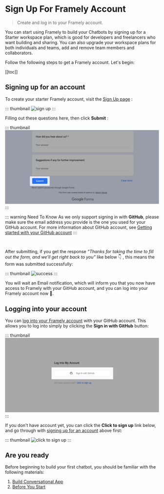 # Sign Up For Framely Account
> Create and log in to your Framely account.

You can start using Framely to build your Chatbots by signing up for a Starter workspace plan, which is good for developers and freelancers who want building and sharing. You can also upgrade your workspace plans for both individuals and teams, add and remove team members and collaborators. 

Follow the following steps to get a Framely account. Let's begin: 

[[toc]]

## Signing up for an account

To create your starter Framely account, visit the [Sign Up page](https://docs.google.com/forms/d/e/1FAIpQLSeYGRXfYnB_uDKTS4hUfcD3w1f9LDI9swcC5Qhy71PTS_JANA/viewform) :

::: thumbnail
![sign up](/images/guide/signup/sign-up.png)
:::

Filling out these questions here, then click **Submit** :

::: thumbnail
![submit](/images/guide/signup/submit.png)
:::

::: warning Need To Know
As we only support signing in with **GitHub**, please make sure the email address you provide is the one you used for your GitHub account. For more information about GitHub account, see [Getting started with your GitHub account](https://docs.github.com/en/get-started/onboarding/getting-started-with-your-github-account)
:::

<br>

After submitting, if you get the response *“Thanks for taking the time to fill out the form, and we’ll get right back to you”* like below 👇 , this means the form was submitted successfully:

::: thumbnail
![success](/images/guide/signup/success.png)
:::

You will wait an Email notification, which will inform you that you now have access to Framely with your GitHub account, and you can log into your Framely account now 🎉.

## Logging into your account

You can [log into your Framely account](https://framely.naturali.io/login) with your GitHub account. This allows you to log into simply by clicking the **Sign in with GitHub** button: 

::: thumbnail
![sign in](/images/guide/signup/sign-in.png)
:::

If you don't have account yet, you can click the **Click to sign up** link below, and go through with [signing up for an account](#signing-up-for-an-account) above first: 

::: thumbnail
![click to sign up](/images/guide/signup/click-to-sign-up.png)
:::

## Are you ready

Before beginning to build your first chatbot, you should be familiar with the following materials:

1. [Build Conversational App](../README.md)
2. [Before You Start](../are-you-ready.md)
